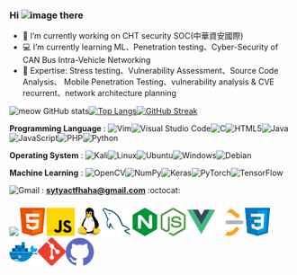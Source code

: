 ### Hi  ![image](https://user-images.githubusercontent.com/96654161/169802253-3534a8ac-c135-452d-90f5-8b14f6d65c73.png) there



<!--
**Trinity-SYT-SECURITY/Trinity-SYT-SECURITY** is a ✨ _special_ ✨ repository because its `README.md` (this file) appears on your GitHub profile.

Here are some ideas to get you started:

- 🔭 I’m currently working on ...
- 🌱 I’m currently learning ...
- 👯 I’m looking to collaborate on ...
- 🤔 I’m looking for help with ...
- 💬 Ask me about ...
- 📫 How to reach me: ...
- 😄 Pronouns: ...
- ⚡ Fun fact: ...
-->


- 🏢 I’m currently working on CHT security SOC(中華資安國際)
- 💻 I’m currently learning ML、Penetration testing、Cyber-Security of CAN Bus Intra-Vehicle Networking
- 🐇 Expertise: Stress testing、Vulnerability Assessment、Source Code Analysis、 Mobile Penetration Testing、vulnerability analysis & CVE recurrent、network architecture planning

![meow GitHub stats](https://github-readme-stats.vercel.app/api?username=meow&show_icons=true&theme=radical)[![Top Langs](https://github-readme-stats.vercel.app/api/top-langs/?username=anuraghazra&langs_count=8&layout=compact&hide=GLSL&theme=dark)](https://github.com/anuraghazra/github-readme-stats)[![GitHub Streak](https://github-readme-streak-stats.herokuapp.com?user=nomeow&theme=hacker&date_format=M%20j%5B%2C%20Y%5D&currStreakLabel=22DD9F)](https://git.io/streak-stats)




**Programming Language** : ![Vim](https://img.shields.io/badge/VIM-%2311AB00.svg?style=for-the-badge&logo=vim&logoColor=white)![Visual Studio Code](https://img.shields.io/badge/Visual%20Studio%20Code-0078d7.svg?style=for-the-badge&logo=visual-studio-code&logoColor=white)![C](https://img.shields.io/badge/c-%2300599C.svg?style=for-the-badge&logo=c&logoColor=white)![HTML5](https://img.shields.io/badge/html5-%23E34F26.svg?style=for-the-badge&logo=html5&logoColor=white)![Java](https://img.shields.io/badge/java-%23ED8B00.svg?style=for-the-badge&logo=java&logoColor=white)![JavaScript](https://img.shields.io/badge/javascript-%23323330.svg?style=for-the-badge&logo=javascript&logoColor=%23F7DF1E)![PHP](https://img.shields.io/badge/php-%23777BB4.svg?style=for-the-badge&logo=php&logoColor=white)![Python](https://img.shields.io/badge/python-3670A0?style=for-the-badge&logo=python&logoColor=ffdd54)

**Operating System** : ![Kali](https://img.shields.io/badge/Kali-268BEE?style=for-the-badge&logo=kalilinux&logoColor=white)![Linux](https://img.shields.io/badge/Linux-FCC624?style=for-the-badge&logo=linux&logoColor=black)![Ubuntu](https://img.shields.io/badge/Ubuntu-E95420?style=for-the-badge&logo=ubuntu&logoColor=white)![Windows](https://img.shields.io/badge/Windows-0078D6?style=for-the-badge&logo=windows&logoColor=white)![Debian](https://img.shields.io/badge/Debian-D70A53?style=for-the-badge&logo=debian&logoColor=white)

**Machine Learning** : ![OpenCV](https://img.shields.io/badge/opencv-%23white.svg?style=for-the-badge&logo=opencv&logoColor=white)![NumPy](https://img.shields.io/badge/numpy-%23013243.svg?style=for-the-badge&logo=numpy&logoColor=white)![Keras](https://img.shields.io/badge/Keras-%23D00000.svg?style=for-the-badge&logo=Keras&logoColor=white)![PyTorch](https://img.shields.io/badge/PyTorch-%23EE4C2C.svg?style=for-the-badge&logo=PyTorch&logoColor=white)![TensorFlow](https://img.shields.io/badge/TensorFlow-%23FF6F00.svg?style=for-the-badge&logo=TensorFlow&logoColor=white)

![Gmail](https://img.shields.io/badge/Gmail-D14836?style=for-the-badge&logo=gmail&logoColor=white) : **sytyactfhaha@gmail.com** :octocat:

<img src="https://github.com/simple-icons/simple-icons/blob/develop/icons/hackthebox.svg" width="50"/><img src="https://github.com/programmer-zhang/programmer-zhang/blob/main/images/html.svg" width="50"/><img src="https://github.com/programmer-zhang/programmer-zhang/blob/main/images/javascript.svg" width="50"/><img src="https://github.com/programmer-zhang/programmer-zhang/blob/main/images/linux.svg" width="50"/><img src="https://github.com/programmer-zhang/programmer-zhang/blob/main/images/mysql.svg" width="50"/><img src="https://github.com/programmer-zhang/programmer-zhang/blob/main/images/nginx.svg" width="50"/><img src="https://github.com/programmer-zhang/programmer-zhang/blob/main/images/nodejs.svg" width="50"/><img src="https://github.com/programmer-zhang/programmer-zhang/blob/main/images/vuejs.svg" width="50"/><img src="https://github.com/programmer-zhang/programmer-zhang/blob/main/images/leet-code.svg" width="50"/><img src="https://github.com/programmer-zhang/programmer-zhang/blob/main/images/css.svg" width="50"/><img src="https://github.com/programmer-zhang/programmer-zhang/blob/main/images/docker.svg" width="50"/><img src="https://github.com/programmer-zhang/programmer-zhang/blob/main/images/git.svg" width="50"/><img src="https://github.com/programmer-zhang/programmer-zhang/blob/main/images/github.svg" width="50"/>
